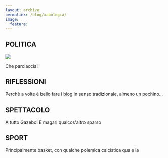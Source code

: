 ```yaml
---
layout: archive
permalink: /blog/xabologia/
image:
  feature:
---
```

<div class="tiles">

<div class="tile">
  <h2 class="post-title"><i class="fa fa-globe"></i> POLITICA</h2>
  <img src="images/ChronoTeaser.jpg">
  <p class="post-excerpt">Che parolaccia!</p>
</div><!-- /.tile -->

<div class="tile">
  <h2 class="post-title"> <i class="fa fa-heartbeat"></i> RIFLESSIONI</h2>
  <p class="post-excerpt">Perchè a volte è bello fare i blog in senso tradizionale, almeno un pochino...</p> 
</div><!-- /.tile -->

<div class="tile">
  <h2 class="post-title"><i class="fa fa-camera-retro"></i> SPETTACOLO</h2>
  <p class="post-excerpt">A tutto Gazebo! E magari qualcos'altro sparso</p>
</div><!-- /.tile -->

<div class="tile">
  <h2 class="post-title"><i class="fa fa-soccer-ball-o"></i> SPORT</h2>
  <p class="post-excerpt">Principalmente basket, con qualche polemica calcistica qua e la</p>
</div><!-- /.tile -->

</div><!-- /.tiles -->
